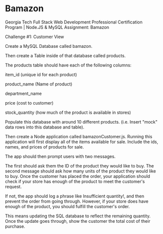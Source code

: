 # Bamazon
Georgia Tech Full Stack Web Development Professional Certification Program  | Node.JS &amp; MySQL Assignment: Bamazon 

Challenge #1: Customer View 

Create a MySQL Database called bamazon.

Then create a Table inside of that database called products.

The products table should have each of the following columns:

item_id (unique id for each product)

product_name (Name of product)

department_name

price (cost to customer)

stock_quantity (how much of the product is available in stores)

Populate this database with around 10 different products. (i.e. Insert "mock" data rows into this database and table).

Then create a Node application called bamazonCustomer.js. Running this application will first display all of the items available for sale. Include the ids, names, and prices of products for sale.

The app should then prompt users with two messages.

The first should ask them the ID of the product they would like to buy.
The second message should ask how many units of the product they would like to buy.
Once the customer has placed the order, your application should check if your store has enough of the product to meet the customer's request.

If not, the app should log a phrase like Insufficient quantity!, and then prevent the order from going through.
However, if your store does have enough of the product, you should fulfill the customer's order.

This means updating the SQL database to reflect the remaining quantity.
Once the update goes through, show the customer the total cost of their purchase.
